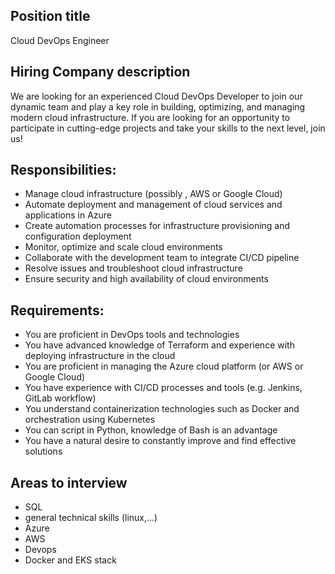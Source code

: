 ## Position title

Cloud DevOps Engineer

## Hiring Company description

We are looking for an experienced Cloud DevOps Developer to join our dynamic team and play a key role in building, optimizing, and managing modern cloud infrastructure. If you are looking for an opportunity to participate in cutting-edge projects and take your skills to the next level, join us!

## Responsibilities:

- Manage cloud infrastructure (possibly , AWS or Google Cloud)
- Automate deployment and management of cloud services and applications in Azure
- Create automation processes for infrastructure provisioning and configuration deployment
- Monitor, optimize and scale cloud environments
- Collaborate with the development team to integrate CI/CD pipeline
- Resolve issues and troubleshoot cloud infrastructure
- Ensure security and high availability of cloud environments

## Requirements:

- You are proficient in DevOps tools and technologies
- You have advanced knowledge of Terraform and experience with deploying infrastructure in the cloud
- You are proficient in managing the Azure cloud platform (or AWS or Google Cloud)
- You have experience with CI/CD processes and tools (e.g. Jenkins, GitLab workflow)
- You understand containerization technologies such as Docker and orchestration using Kubernetes
- You can script in Python, knowledge of Bash is an advantage
- You have a natural desire to constantly improve and find effective solutions

## Areas to interview

- SQL
- general technical skills (linux,...)
- Azure
- AWS
- Devops
- Docker and EKS stack
